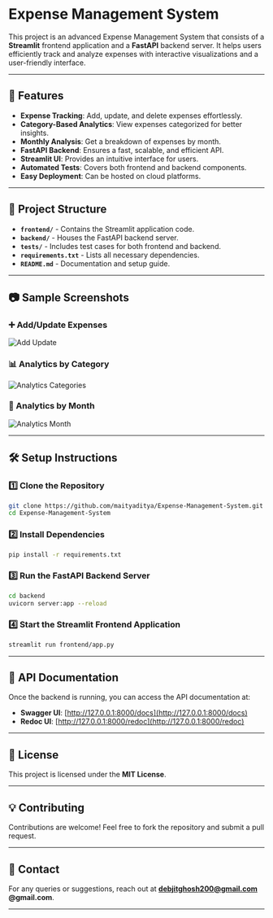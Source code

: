 # Expense Management System

This project is an advanced Expense Management System that consists of a **Streamlit** frontend application and a **FastAPI** backend server. It helps users efficiently track and analyze expenses with interactive visualizations and a user-friendly interface.

---

## 🚀 Features

- **Expense Tracking**: Add, update, and delete expenses effortlessly.
- **Category-Based Analytics**: View expenses categorized for better insights.
- **Monthly Analysis**: Get a breakdown of expenses by month.
- **FastAPI Backend**: Ensures a fast, scalable, and efficient API.
- **Streamlit UI**: Provides an intuitive interface for users.
- **Automated Tests**: Covers both frontend and backend components.
- **Easy Deployment**: Can be hosted on cloud platforms.

---

## 📁 Project Structure

- **`frontend/`** - Contains the Streamlit application code.
- **`backend/`** - Houses the FastAPI backend server.
- **`tests/`** - Includes test cases for both frontend and backend.
- **`requirements.txt`** - Lists all necessary dependencies.
- **`README.md`** - Documentation and setup guide.

---

## 📷 Sample Screenshots

### ➕ Add/Update Expenses
![Add Update](https://github.com/user-attachments/assets/4a7560cf-fea8-467a-a985-ea6c299177f6)

### 📊 Analytics by Category
![Analytics Categories](https://github.com/user-attachments/assets/b82dfdb7-445d-43bf-8a25-31320f4ff5a4)

### 📅 Analytics by Month
![Analytics Month](https://github.com/user-attachments/assets/0b5887a1-4f65-4270-8238-ca7c6211cb26)

---

## 🛠 Setup Instructions

### 1️⃣ Clone the Repository
```bash
git clone https://github.com/maityaditya/Expense-Management-System.git
cd Expense-Management-System
```

### 2️⃣ Install Dependencies
```bash
pip install -r requirements.txt
```

### 3️⃣ Run the FastAPI Backend Server
```bash
cd backend
uvicorn server:app --reload
```

### 4️⃣ Start the Streamlit Frontend Application
```bash
streamlit run frontend/app.py
```

---

## 📡 API Documentation
Once the backend is running, you can access the API documentation at:

- **Swagger UI**: [http://127.0.0.1:8000/docs](http://127.0.0.1:8000/docs)
- **Redoc UI**: [http://127.0.0.1:8000/redoc](http://127.0.0.1:8000/redoc)

---

## 📜 License
This project is licensed under the **MIT License**.

---

## 💡 Contributing
Contributions are welcome! Feel free to fork the repository and submit a pull request.

---

## 📧 Contact
For any queries or suggestions, reach out at **debjitghosh200@gmail.com @gmail.com**.

---

